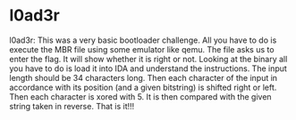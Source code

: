 # l0ad3r
l0ad3r:
This was a very basic bootloader challenge. All you have to do is execute the MBR file using some emulator like qemu. The file asks us to enter the flag. It will show whether it is right or not. Looking at the binary all you have to do is load it into IDA and understand the instructions. The input length should be 34 characters long. Then each character of the input in accordance with its position (and a given bitstring) is shifted right or left. Then each character is xored with 5. It is then compared with the given string taken in reverse. That is it!!!
